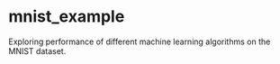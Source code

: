 # mnist_example
Exploring performance of different machine learning algorithms on the MNIST dataset.
